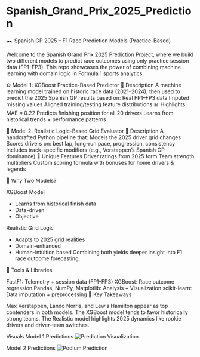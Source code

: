 # Spanish_Grand_Prix_2025_Prediction

🏎️ Spanish GP 2025 – F1 Race Prediction Models (Practice-Based)

Welcome to the Spanish Grand Prix 2025 Prediction Project, where we build two different models to predict race outcomes using only practice session data (FP1–FP3).
This repo showcases the power of combining machine learning with domain logic in Formula 1 sports analytics.

⚙️ Model 1: XGBoost Practice-Based Predictor
📌 Description
A machine learning model trained on historic race data (2021–2024), then used to predict the 2025 Spanish GP results based on:
Real FP1–FP3 data
Imputed missing values
Aligned training/testing feature distributions
📊 Highlights
MAE ≈ 0.22
Predicts finishing position for all 20 drivers
Learns from historical trends + performance patterns

🤖 Model 2: Realistic Logic-Based Grid Evaluator
📌 Description
A handcrafted Python pipeline that:
Models the 2025 driver grid changes
Scores drivers on: best lap, long-run pace, progression, consistency
Includes track-specific modifiers (e.g., Verstappen’s Spanish GP dominance)
🎯 Unique Features
Driver ratings from 2025 form
Team strength multipliers
Custom scoring formula with bonuses for home drivers & legends

🧠 Why Two Models?

XGBoost Model	 
 - Learns from historical finish data
 - Data-driven
 - Objective

Realistic Grid Logic
- Adapts to 2025 grid realities
- Domain-enhanced
- Human-intuition based
Combining both yields deeper insight into F1 race outcome forecasting.

🔗 Tools & Libraries

FastF1: Telemetry + session data (FP1–FP3)
XGBoost: Race outcome regression
Pandas, NumPy, Matplotlib: Analysis + Visualization
scikit-learn: Data imputation + preprocessing
📍 Key Takeaways

Max Verstappen, Lando Norris, and Lewis Hamilton appear as top contenders in both models.
The XGBoost model tends to favor historically strong teams.
The Realistic model highlights 2025 dynamics like rookie drivers and driver-team switches.

Visuals
Model 1 Predictions
![Prediction Visualization](https://drive.google.com/uc?export=view&id=1B4IGEbsBh0IEgs0090LKaGlurQ5JpsBt)

Model 2 Predictions
![Podium Prediction](https://drive.google.com/uc?export=view&id=1089BQGoF8GIfPzJy94kWyfHGvQPpVX33)
